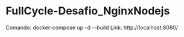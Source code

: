# FullCycle-Desafio_NginxNodejs

Comando: docker-compose up -d --build
Link: http://localhost:8080/
